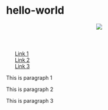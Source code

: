 # hello-world

<!DOCTYPE>
  <html>
    <head></head>
      <body>
        <header><a href="http://www.ynet.co.il/"><img src="https://upload.wikimedia.org/wikipedia/he/f/fa/YnetLogo.svg"></a></header>
        <nav>
        <ul id="nav1">
          <a href="https://www.google.co.il/maps/@31.54109,35.222168,7z">Link 1</a><br>
          <a href="http://www.w3schools.com/html/html_colors.asp">Link 2</a><br>
          <a href="http://www.planwallpaper.com/background">Link 3</a>
        <ul>
        </nav>
        <section>
        <article>
        <p>This is paragraph 1</p>
        <p>This is paragraph 2</p>
        <p>This is paragraph 3</p>
        </article>
        </section>
      </body>
      <footer>
      <a href=""></a>
      <a href=""></a>
      </footer>

  </html>
